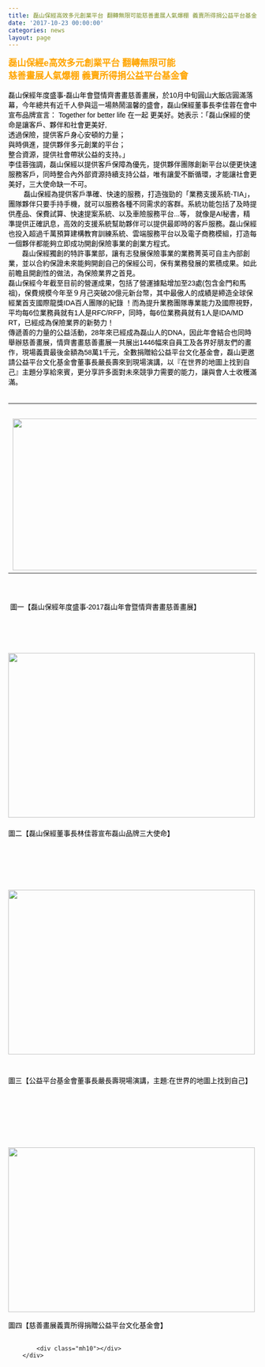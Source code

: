 ```yaml
---
title: 磊山保經高效多元創業平台 翻轉無限可能慈善畫展人氣爆棚 義賣所得捐公益平台基金會
date: '2017-10-23 00:00:00'
categories: news
layout: page
---
```


<div class="text">
			<div>
	<p style="margin: 0px;">
		<span style="color:#ffa500;"><font face="Microsoft JhengHei" style="font-size: 14px;"><span style="margin: 0px; font-family: 微軟正黑體, sans-serif;"><font size="4"><b>磊山保經<span lang="EN-US" style="margin: 0px;">e</span>高效多元創業平台 翻轉無限可能</b></font></span></font></span></p>
	<p style="margin: 0px;">
		<span style="color:#ffa500;"><font face="Microsoft JhengHei" style="font-size: 14px;"><span style="margin: 0px; font-family: 微軟正黑體, sans-serif;"><b><font size="4">慈善畫展人氣爆棚 義賣所得捐公益平台基金會</font></b></span></font></span></p>
	<br>
	<div style="font-family: arial, sans-serif; font-size: 14px;">
		<span style="font-size:14px;"><span style="font-family: 微軟正黑體, sans-serif; color: rgb(0, 0, 0);">磊山保經年度盛事</span><span lang="EN-US" style="font-family: 微軟正黑體, sans-serif; color: rgb(0, 0, 0); margin: 0px;">-</span><span style="font-family: 微軟正黑體, sans-serif; color: rgb(0, 0, 0);">磊山年會暨情齊書畫慈善畫展，於</span><span lang="EN-US" style="font-family: 微軟正黑體, sans-serif; color: rgb(0, 0, 0); margin: 0px;">1<wbr>0</span><span style="font-family: 微軟正黑體, sans-serif; color: rgb(0, 0, 0);">月中旬圓山大飯店圓滿落幕，今年總共有近千人參與這一場熱鬧溫</span><wbr style="font-family: 微軟正黑體, sans-serif; color: rgb(0, 0, 0); font-size: medium;"><span style="font-family: 微軟正黑體, sans-serif; color: rgb(0, 0, 0);">馨的盛會，磊山保經董事長李佳蓉在會中宣布品牌宣言：</span><span lang="EN-US" style="font-family: 微軟正黑體, sans-serif; color: rgb(0, 0, 0); margin: 0px;">&nbsp;Together for better life&nbsp;</span><span style="font-family: 微軟正黑體, sans-serif; color: rgb(0, 0, 0);">在一起 更美好。她表示：「磊山保經的使命是讓客戶、夥伴和社會更美好</span><span lang="EN-US" style="font-family: 微軟正黑體, sans-serif; color: rgb(0, 0, 0); margin: 0px;">,</span></span></div>
	<div style="font-family: arial, sans-serif; font-size: 14px;">
		<p style="margin: 0px;">
			<span style="font-size:14px;"><font color="#0000ff" face="microsoft jhenghei, sans-serif"><span style="margin: 0px; font-family: 微軟正黑體, sans-serif;"><font color="#000000">透過保險，提供客戶身心安頓的力量；</font></span></font></span></p>
		<p style="margin: 0px;">
			<span style="font-size:14px;"><font color="#0000ff" face="microsoft jhenghei, sans-serif"><span style="margin: 0px; font-family: 微軟正黑體, sans-serif;"><font color="#000000">與時俱進，提供夥伴多元創業的平台；</font></span></font></span></p>
		<p style="margin: 0px;">
			<span style="font-size:14px;"><font color="#0000ff" face="microsoft jhenghei, sans-serif"><span style="margin: 0px; font-family: 微軟正黑體, sans-serif;"><font color="#000000">整合資源，提供社會帶狀公益的支持。」</font></span></font></span></p>
		<p style="margin: 0px;">
			<span style="font-size:14px;"><font color="#0000ff" face="microsoft jhenghei, sans-serif"><span style="margin: 0px; font-family: 微軟正黑體, sans-serif;"><font color="#000000">李佳蓉強調，磊山保經以提供客戶保障為優先，提供夥伴團隊創新平<wbr>台以便更快速服務客戶，同時整合內外部資源持續支持公益，<wbr>唯有讓愛不斷循環，才能讓社會更美好，三大使命缺一不可。</font></span></font></span></p>
		<p style="margin: 0px;">
			<span style="font-size:14px;"><font color="#0000ff" face="microsoft jhenghei, sans-serif"><font color="#000000"><span lang="EN-US" style="margin: 0px; font-family: 微軟正黑體, sans-serif;"><span style="margin: 0px;">&nbsp;&nbsp;&nbsp;&nbsp;&nbsp;&nbsp;&nbsp;&nbsp;</span></span><span style="margin: 0px; font-family: 微軟正黑體, sans-serif;">磊山保經為提供客戶準確、快速的服務，打造強勁的「業務支援系統<span lang="EN-US" style="margin: 0px;"><wbr>-TIA</span>」，團隊夥伴只要手持手機，就可以服務各種不同需求的客<wbr>群。系統功能包括了及時提供產品、保費試算、快速提案系統、<wbr>以及車險服務平台<span lang="EN-US" style="margin: 0px;">...</span>等， 就像是<span lang="EN-US" style="margin: 0px;">AI</span>秘書，精準提供正確訊息，高效的支援系統幫助夥伴可以<wbr>提供最即時的客戶服務。磊山保經也投入超過千萬預算建構教育訓練<wbr>系統、雲端服務平台以及電子商務模組，打造每一個夥伴都能夠立即<wbr>成功開創保險事業的創業方程式。</span></font></font></span></p>
		<p style="margin: 0px;">
			<span style="font-size:14px;"><font color="#0000ff" face="microsoft jhenghei, sans-serif"><span style="margin: 0px; font-family: 微軟正黑體, sans-serif;"><font color="#000000">　　磊山保經獨創的特許事業部，讓有志發展保險事業的業務菁英可自主<wbr>內部創業，並以合約保證未來能夠開創自己的保經公司，保有業務發<wbr>展的累積成果。如此前瞻且開創性的做法，為保險業界之首見。</font></span></font></span></p>
		<p style="margin: 0px;">
			<span style="font-size:14px;"><font color="#0000ff" face="microsoft jhenghei, sans-serif"><span style="margin: 0px; font-family: 微軟正黑體, sans-serif;"><font color="#000000">磊山保經今年截至目前的營運成果，包括了營運據點增加至<span lang="EN-US" style="margin: 0px;">23</span>處<span lang="EN-US" style="margin: 0px;">(</span><wbr>包含金門和馬祖<span lang="EN-US" style="margin: 0px;">)</span>，保費規模今年至９月己突破<span lang="EN-US" style="margin: 0px;">20</span>億元新台幣，其<wbr>中最傲人的成績是締造全球保經業首支國際龍獎<span lang="EN-US" style="margin: 0px;">IDA</span>百人團隊的紀<wbr>錄 ！而為提升業務團隊專業能力及國際視野，平均每<span lang="EN-US" style="margin: 0px;">6</span>位業務員就有<span lang="EN-US" style="margin: 0px;">1</span><wbr>人是<span lang="EN-US" style="margin: 0px;">RFC/RFP</span>，同時，每<span lang="EN-US" style="margin: 0px;">6</span>位業務員就有<span lang="EN-US" style="margin: 0px;">1</span>人是<span lang="EN-US" style="margin: 0px;">IDA/MD<wbr>RT</span>，已經成為保險業界的新勢力！</font></span></font></span></p>
		<p style="margin: 0px;">
			<span style="font-size:14px;"><font color="#0000ff" face="microsoft jhenghei, sans-serif"><font color="#000000"><span style="margin: 0px; font-family: 微軟正黑體, sans-serif;">傳遞善的力量的公益活動，<span lang="EN-US" style="margin: 0px;">28</span>年來已經成為磊山人的<span lang="EN-US" style="margin: 0px;">DNA</span>，因此<wbr>年會結合也同時舉辦慈善畫展，情齊書畫慈善畫展一共展出<span lang="EN-US" style="margin: 0px;">1446</span><wbr>幅來自員工及各界好朋友們的畫作，現場義賣最後金額為<span lang="EN-US" style="margin: 0px;">58</span>萬<span lang="EN-US" style="margin: 0px;">1</span>千<wbr>元，全數捐贈給公益平台文化基金會，磊山更邀請公益平台文化基金<wbr>會董事長嚴長壽來到現場演講，以『在世界的地圖上找到自己』<wbr>主題分享給來賓，更分享許多面對未來競爭力需要的能<span style="margin: 0px;">力，<wbr>讓與會人士收穫滿滿。</span></span></font></font></span></p>
		<p style="margin: 0px;">
			&nbsp;</p>
		<table cellpadding="0" cellspacing="0" style="color: rgb(0, 0, 255); font-family: &quot;microsoft jhenghei&quot;, sans-serif; font-size: large;">
			<tbody>
				<tr>
					<td height="0" style="font-family: arial, sans-serif; margin: 0px; border-width: 0px; border-style: initial; border-color: rgb(0, 0, 0); background-color: transparent;" width="353">
						&nbsp;</td>
				</tr>
				<tr>
					<td style="font-family: arial, sans-serif; margin: 0px; border-width: 0px; border-style: initial; border-color: rgb(0, 0, 0); background-color: transparent;">
						<span style="font-size:14px;"><img alt="" src="http://lsapp.leishan.com.tw/UserFiles/images/%E7%A3%8A%E5%B1%B1%E5%B9%B4%E6%9C%83.jpg" style="width: 500px; height: 307px;"></span></td>
					<td style="font-family: arial, sans-serif; margin: 0px; border-width: 0px; border-style: initial; border-color: rgb(0, 0, 0); background-color: transparent;">
						&nbsp;</td>
				</tr>
			</tbody>
		</table>
		<p style="color: rgb(0, 0, 255); font-family: &quot;microsoft jhenghei&quot;, sans-serif; font-size: large;">
			&nbsp;</p>
		<p style="color: rgb(0, 0, 255); font-family: &quot;microsoft jhenghei&quot;, sans-serif; font-size: large; margin: 0px;">
			<span style="font-size:14px;"><span lang="EN-US" style="margin: 0px; font-family: 微軟正黑體, sans-serif;"><font color="#000000">&nbsp;<span style="margin: 0px;"><font color="#000000">圖一【磊山保經年度盛事<span lang="EN-US" style="margin: 0px;">-2017</span>磊山年會暨情齊書畫慈善畫展<wbr>】</font></span></font></span></span></p>
		<p style="color: rgb(0, 0, 255); font-family: &quot;microsoft jhenghei&quot;, sans-serif; font-size: large; margin: 0px;">
			&nbsp;</p>
		<p style="color: rgb(0, 0, 255); font-family: &quot;microsoft jhenghei&quot;, sans-serif; font-size: large; margin: 0px;">
			&nbsp;</p>
		<p style="color: rgb(0, 0, 255); font-family: &quot;microsoft jhenghei&quot;, sans-serif; font-size: large; margin: 0px;">
			&nbsp;</p>
		<p style="color: rgb(0, 0, 255); font-family: &quot;microsoft jhenghei&quot;, sans-serif; font-size: large; margin: 0px;">
			&nbsp;</p>
		<p style="color: rgb(0, 0, 255); font-family: &quot;microsoft jhenghei&quot;, sans-serif; font-size: large; margin: 0px;">
			<span style="font-size:14px;"><img alt="" src="http://lsapp.leishan.com.tw/UserFiles/images/%E5%9C%96%E4%BA%8C%E3%80%90%E7%A3%8A%E5%B1%B1%E4%BF%9D%E7%B6%93%E8%91%A3%E4%BA%8B%E9%95%B7%E6%9E%97%E4%BD%B3%E8%93%89%E5%AE%A3%E5%B8%83%E7%A3%8A%E5%B1%B1%E5%93%81%E7%89%8C%E4%B8%89%E5%A4%A7%E4%BD%BF%E5%91%BD%E3%80%91.jpg" style="width: 500px; height: 333px;"></span></p>
		<p style="color: rgb(0, 0, 255); font-family: &quot;microsoft jhenghei&quot;, sans-serif; font-size: large; margin: 0px;">
			&nbsp;</p>
		<p style="color: rgb(0, 0, 255); font-family: &quot;microsoft jhenghei&quot;, sans-serif; font-size: large; margin: 0px;">
			<span style="font-size:14px;"><span style="margin: 0px; font-family: 微軟正黑體, sans-serif;"><font color="#000000">圖二【磊山保經董事長林佳蓉宣布磊山品牌三大使命】</font></span></span></p>
		<p style="color: rgb(0, 0, 255); font-family: &quot;microsoft jhenghei&quot;, sans-serif; font-size: large; margin: 0px;">
			&nbsp;</p>
		<p style="color: rgb(0, 0, 255); font-family: &quot;microsoft jhenghei&quot;, sans-serif; font-size: large; margin: 0px;">
			&nbsp;</p>
		<p style="color: rgb(0, 0, 255); font-family: &quot;microsoft jhenghei&quot;, sans-serif; font-size: large; margin: 0px;">
			&nbsp;</p>
		<p style="color: rgb(0, 0, 255); font-family: &quot;microsoft jhenghei&quot;, sans-serif; font-size: large; margin: 0px;">
			&nbsp;</p>
		<p style="color: rgb(0, 0, 255); font-family: &quot;microsoft jhenghei&quot;, sans-serif; font-size: large; margin: 0px;">
			&nbsp;</p>
		<p style="color: rgb(0, 0, 255); font-family: &quot;microsoft jhenghei&quot;, sans-serif; font-size: large; margin: 0px;">
			<span style="font-size:14px;"><img alt="" src="http://lsapp.leishan.com.tw/UserFiles/images/%E5%9C%96%E4%B8%89%E3%80%90%E5%85%AC%E7%9B%8A%E5%B9%B3%E5%8F%B0%E5%9F%BA%E9%87%91%E6%9C%83%E8%91%A3%E4%BA%8B%E9%95%B7%E5%9A%B4%E9%95%B7%E5%A3%BD%E7%8F%BE%E5%A0%B4%E6%BC%94%E8%AC%9B%EF%BC%8C%E4%B8%BB%E9%A1%8C%E5%9C%A8%E4%B8%96%E7%95%8C%E7%9A%84%E5%9C%B0%E5%9C%96%E4%B8%8A%E6%89%BE%E5%88%B0%E8%87%AA%E5%B7%B1%E3%80%91.jpg" style="width: 500px; height: 333px;"></span></p>
		<p style="color: rgb(0, 0, 255); font-family: &quot;microsoft jhenghei&quot;, sans-serif; font-size: large; margin: 0px;">
			&nbsp;</p>
		<p style="color: rgb(0, 0, 255); font-family: &quot;microsoft jhenghei&quot;, sans-serif; font-size: large; margin: 0px;">
			&nbsp;</p>
		<p style="color: rgb(0, 0, 255); font-family: &quot;microsoft jhenghei&quot;, sans-serif; font-size: large; margin: 0px;">
			<span style="font-size:14px;"><span style="margin: 0px; font-family: 微軟正黑體, sans-serif;"><font color="#000000">圖三【公益平台基金會董事長嚴長壽現場演講，主題<span lang="EN-US" style="margin: 0px;">:</span>在世界的地圖<wbr>上找到自己】</font></span></span></p>
		<p style="color: rgb(0, 0, 255); font-family: &quot;microsoft jhenghei&quot;, sans-serif; font-size: large; margin: 0px;">
			&nbsp;</p>
		<p style="color: rgb(0, 0, 255); font-family: &quot;microsoft jhenghei&quot;, sans-serif; font-size: large; margin: 0px;">
			&nbsp;</p>
		<p style="color: rgb(0, 0, 255); font-family: &quot;microsoft jhenghei&quot;, sans-serif; font-size: large; margin: 0px;">
			&nbsp;</p>
		<p style="color: rgb(0, 0, 255); font-family: &quot;microsoft jhenghei&quot;, sans-serif; font-size: large; margin: 0px;">
			&nbsp;</p>
		<p style="color: rgb(0, 0, 255); font-family: &quot;microsoft jhenghei&quot;, sans-serif; font-size: large; margin: 0px;">
			&nbsp;</p>
		<p style="color: rgb(0, 0, 255); font-family: &quot;microsoft jhenghei&quot;, sans-serif; font-size: large; margin: 0px;">
			&nbsp;</p>
		<p style="color: rgb(0, 0, 255); font-family: &quot;microsoft jhenghei&quot;, sans-serif; font-size: large; margin: 0px;">
			<span style="font-size:14px;"><span style="margin: 0px; font-family: 微軟正黑體, sans-serif;"><span lang="EN-US" style="margin: 0px;"><img alt="" src="http://lsapp.leishan.com.tw/UserFiles/images/%E5%9C%96%E5%9B%9B%E3%80%90%E6%85%88%E5%96%84%E7%95%AB%E5%B1%95%E7%BE%A9%E8%B3%A3%E6%89%80%E5%BE%97%E6%8D%90%E8%B4%88%E5%85%AC%E7%9B%8A%E5%B9%B3%E5%8F%B0%E6%96%87%E5%8C%96%E5%9F%BA%E9%87%91%E6%9C%83%E3%80%91.jpg" style="width: 500px; height: 333px;"></span></span></span></p>
		<p style="margin: 0px;">
			&nbsp;</p>
		<p style="margin: 0px;">
			<span style="font-size:14px;"><span style="color: rgb(0, 0, 255); margin: 0px; font-family: 微軟正黑體, sans-serif;"><span lang="EN-US" style="margin: 0px;"><span style="margin: 0px;"><font color="#000000">圖四【慈善畫展義賣所得捐贈公益平台文化基金會】</font></span></span></span></span></p>
	</div>
</div>
<div>
	&nbsp;</div>

			<div class="mh10"></div>
		</div>